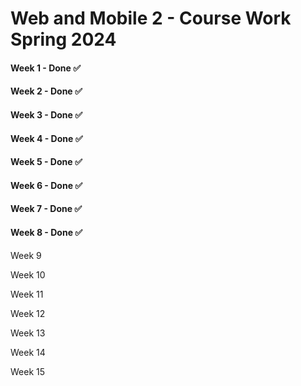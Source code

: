 # Web and Mobile 2 - Course Work Spring 2024

#### Week 1 - Done ✅

#### Week 2 - Done ✅

#### Week 3 - Done ✅

#### Week 4 - Done ✅

#### Week 5 - Done ✅

#### Week 6 - Done ✅

#### Week 7 - Done ✅

#### Week 8 - Done ✅

Week 9

Week 10

Week 11

Week 12

Week 13

Week 14

Week 15
